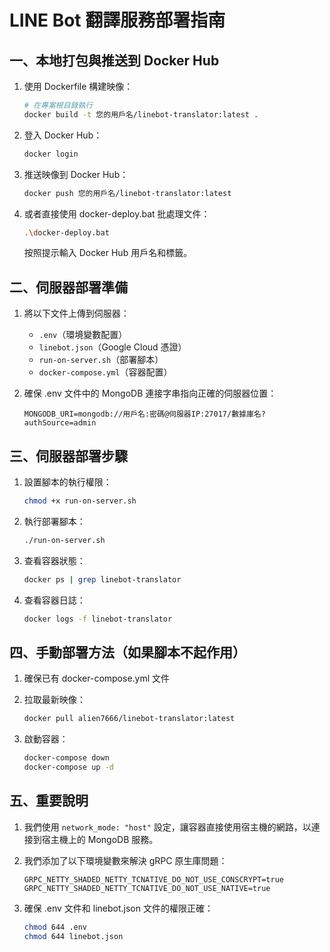 # LINE Bot 翻譯服務部署指南

## 一、本地打包與推送到 Docker Hub

1. 使用 Dockerfile 構建映像：
   ```bash
   # 在專案根目錄執行
   docker build -t 您的用戶名/linebot-translator:latest .
   ```

2. 登入 Docker Hub：
   ```bash
   docker login
   ```

3. 推送映像到 Docker Hub：
   ```bash
   docker push 您的用戶名/linebot-translator:latest
   ```

4. 或者直接使用 docker-deploy.bat 批處理文件：
   ```bash
   .\docker-deploy.bat
   ```
   按照提示輸入 Docker Hub 用戶名和標籤。

## 二、伺服器部署準備

1. 將以下文件上傳到伺服器：
   - `.env`（環境變數配置）
   - `linebot.json`（Google Cloud 憑證）
   - `run-on-server.sh`（部署腳本）
   - `docker-compose.yml`（容器配置）

2. 確保 .env 文件中的 MongoDB 連接字串指向正確的伺服器位置：
   ```
   MONGODB_URI=mongodb://用戶名:密碼@伺服器IP:27017/數據庫名?authSource=admin
   ```

## 三、伺服器部署步驟

1. 設置腳本的執行權限：
   ```bash
   chmod +x run-on-server.sh
   ```

2. 執行部署腳本：
   ```bash
   ./run-on-server.sh
   ```

3. 查看容器狀態：
   ```bash
   docker ps | grep linebot-translator
   ```

4. 查看容器日誌：
   ```bash
   docker logs -f linebot-translator
   ```

## 四、手動部署方法（如果腳本不起作用）

1. 確保已有 docker-compose.yml 文件

2. 拉取最新映像：
   ```bash
   docker pull alien7666/linebot-translator:latest
   ```

3. 啟動容器：
   ```bash
   docker-compose down
   docker-compose up -d
   ```

## 五、重要說明

1. 我們使用 `network_mode: "host"` 設定，讓容器直接使用宿主機的網路，以連接到宿主機上的 MongoDB 服務。

2. 我們添加了以下環境變數來解決 gRPC 原生庫問題：
   ```
   GRPC_NETTY_SHADED_NETTY_TCNATIVE_DO_NOT_USE_CONSCRYPT=true
   GRPC_NETTY_SHADED_NETTY_TCNATIVE_DO_NOT_USE_NATIVE=true
   ```

3. 確保 .env 文件和 linebot.json 文件的權限正確：
   ```bash
   chmod 644 .env
   chmod 644 linebot.json
   ```
